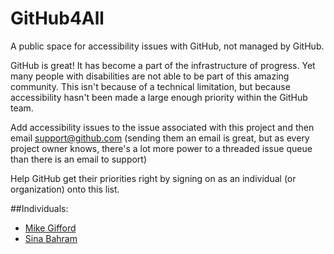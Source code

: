 # GitHub4All
A public space for accessibility issues with GitHub, not managed by GitHub. 

GitHub is great! It has become a part of the infrastructure of progress. Yet many people with disabilities are not able to be part of this amazing community. This isn't because of a technical limitation, but because accessibility hasn't been made a large enough priority within the GitHub team. 

Add accessibility issues to the issue associated with this project and then email support@github.com (sending them an email is great, but as every project owner knows, there's a lot more power to a threaded issue queue than there is an email to support)

Help GitHub get their priorities right by signing on as an individual (or organization) onto this list.

##Individuals:
- [Mike Gifford](https://github.com/MGifford)
- [Sina Bahram](https://github.com/SinaBahram)